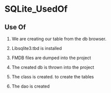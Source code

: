 # SQLite_UsedOf
## Use Of

1. We are creating our table from the db browser.

2. Libsqlite3.tbd is installed

3. FMDB files are dumped into the project

4. The created db is thrown into the project

5. The class is created. to create the tables

6. The dao is created
